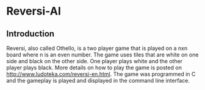 # Reversi-AI

## Introduction
Reversi, also called Othello, is a two player game that is played on a nxn board where n is an even number. The game uses tiles that are white on one side and black on the other side. One player plays white and the other player plays black. More details on how to play the game is posted on http://www.ludoteka.com/reversi-en.html. The game was programmed in C and the gameplay is played and displayed in the command line interface. 

